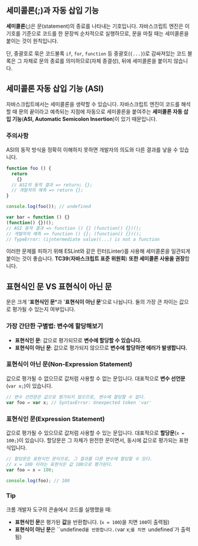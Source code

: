 
## 세미콜론(;)과 자동 삽입 기능

**세미콜론**(**;**)은 문(statement)의 종료를 나타내는 기호입니다. 자바스크립트 엔진은 이 기호를 기준으로 코드를 한 문장씩 순차적으로 실행하므로, 문을 마칠 때는 세미콜론을 붙이는 것이 원칙입니다.

단, 중괄호로 묶은 코드불록 `if`, `for`, `function` 등 중괄호(`{...}`)로 감싸져있는 코드 블록은 그 자체로 문의 종료를 의미하므로(자체 종결성), 뒤에 세미콜론을 붙이지 않습니다.

## 세미콜론 자동 삽입 기능 (ASI)

자바스크립트에서는 세미콜론을 생략할 수 있습니다. 자바스크립트 엔진이 코드를 해석할 때 문의 끝이라고 예측되는 지점에 자동으로 세미콜론을 붙여주는 **세미콜론 자동 삽입 기능**(**ASI, Automatic Semicolon Insertion**)이 있기 때문입니다.

### 주의사항

ASI의 동작 방식을 정확히 이해하지 못하면 개발자의 의도와 다른 결과를 낳을 수 있습니다.
```javascript
function foo () {
  return
    {}
  // ASI의 동작 결과 => return; {};
  // 개발자의 예측 => return {};
}

console.log(foo()); // undefined

var bar = function () {}
(function() {})();
// ASI 동작 결과 => function () {} (function() {})(); 
// 개발자의 예측 => function () {}; (function() {})();
// TypeError: (ijntermediate value)(...) is not a function
```
이러한 문제를 피하기 위해 ESLint와 같은 린터(Linter)를 사용해 세미콜론을 일관되게 붙이는 것이 좋습니다. **TC39**(**자바스크립트 표준 위원회**) **또한 세미콜론 사용을 권장**합니다.


## 표현식인 문 VS 표현식이 아닌 문

문은 크게 '**표현식인 문***과 '**표현식이 아닌 문**'으로 나뉩니다. 둘의 가장 큰 차이는 값으로 평가될 수 있는지 여부입니다.

### 가장 간단한 구별법: 변수에 할당해보기
- **표현식인 문**: 값으로 평가되므로 **변수에 할당할 수 있습니다.**
- **표현식이 아닌 문**: 값으로 평가되지 않으므로 **변수에 할당하면 에러가 발생합니다.**

### 표현식이 아닌 문(Non-Expression Statement)

값으로 평가될 수 없으므로 값처럼 사용할 수 없는 문입니다. 대표적으로 **변수 선언문**(`var x;`)이 있습니다.
```javascript
// 변수 선언문은 값으로 평가되지 않으므로, 변수에 할당할 수 없다.
var foo = var x; // SyntaxError: Unexpected token 'var'
```

### 표현식인 문(Expression Statement)

값으로 평가될 수 있으므로 값처럼 사용할 수 있는 문입니다. 대표적으로 **할당문**(`x = 100;`)이 있습니다. 할당문은 그 자체가 완전한 문이면서, 동시에 값으로 평가되는 표현식입니다.
```javascript
// 할당문은 표현식인 문이므로, 그 결과를 다른 변수에 할당할 수 있다.
// x = 100 이라는 표현식은 값 100으로 평가된다.
var foo = x = 100;

console.log(foo); // 100
```

### Tip

크롬 개발자 도구의 콘솔에서 코드를 실행했을 때:
- **표현식인 문**은 평가된 **값**을 반환합니다. (`x = 100`)을 치면 `100`이 출력됨)
- **표현식이 아닌 문**은 ``undefined`를 반환합니다.(`var x;`를 치면 `undefined`가 출력됨)
